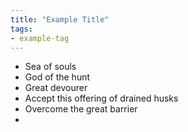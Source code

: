```yaml
---
title: "Example Title"
tags:
- example-tag
---
```

- Sea of souls
- God of the hunt
- Great devourer
- Accept this offering of drained husks
- Overcome the great barrier
- 
